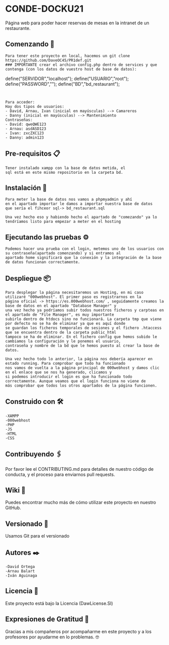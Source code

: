 # CONDE-DOCKU21
Página web para poder hacer reservas de mesas en la intranet de un restaurante.

## Comenzando 🚀
```
Para tener este proyecto en local, hacemos un git clone https://github.com/DaveOC45/PR1def.git
### IMPORTANTE crear el archivo config.php dentro de services y que contenga (con los datos de vuestro host de base de datos):

```
 define("SERVIDOR","localhost");
 define("USUARIO","root");
 define("PASSWORD","");
 define("BD","bd_restaurant");
```


Para acceder:
Hay dos tipos de usuarios:
- David, Arnau, Ivan (inicial en mayúsculas) --> Camareros
- Danny (inicial en mayúsculas) --> Mantenimiento
Contraseñas:
- David: qweQWE123
- Arnau: asdASD123
- Ivan: zxcZXC123
- Danny: admin123
```
## Pre-requisitos 📋
```
Tener instalado xampp con la base de datos metida, el 
sql está en este mismo repositorio en la carpeta bd.
```
## Instalación 🔧
```
Para meter la base de datos nos vamos a phpmyadmin y ahí 
en el apartado importar le damos a importar nuestra base de datos
que sería el fihceor sql-> bd_restaurant.sql

Una vez hecho eso y habiendo hecho el apartado de "comezando" ya lo tendríamos listo para empezar a meter en el hosting
```

## Ejecutando las pruebas ⚙️
```
Podemos hacer una prueba con el login, metemos uno de los usuarios con su contraseña(apartado comenzando) y si entramos al
apartado home significará que la conexión y la integración de la base de datos funcionan correctamente.
```
## Despliegue 📦
```
Para desplegar la página necesitaremos un Hosting, en mi caso utilizaré "000webhost". El primer paso es registrarnos en la
página oficial -> https://es.000webhost.com/ , seguidamente creamos la base de datos en el apartado "Database Manager" y 
una vez hecho ya podríamos subir todos nuestros ficheros y carpteas en el apartado de "File Manager", es muy importante 
subirlo dentro de htdocs sino no funcionará. La carpeta tmp que viene por defecto no se ha de eliminar ya que es aquí donde 
se guardan los ficheros temporales de sesiones y el fichero .htaccess que se encuentra dentro de la carpeta public_html 
tampoco se ha de eliminar. En el fichero config que hemos subido le cambiamos la configuración y le ponemos el usuario,
contraseña y nombre de la bd que le hemos puesto al crear la base de datos.

Una vez hecho todo lo anterior, la página nos debería aparecer en estado running. Para comprobar que todo ha funcionado 
nos vamos de vuelta a la página principal de 000webhost y damos clic en el enlace que se nos ha generado, clicamos y 
si podemos introducir el login es que ha funcionado todo correctamente. Aunque veamos que el login funciona no viene de 
más comprobar que todos los otros apartados de la página funcionen.
```
## Construido con 🛠️
```
-XAMPP
-000webhost
-PHP
-JS
-HTML
-CSS
```
## Contribuyendo 🖇️
Por favor lee el CONTRIBUTING.md para detalles de nuestro código de conducta, y el proceso para enviarnos pull requests.

## Wiki 📖
Puedes encontrar mucho más de cómo utilizar este proyecto en nuestro GitHub.

## Versionado 📌
Usamos Git para el versionado

## Autores ✒️
```
-David Ortega
-Arnau Balart
-Iván Aguinaga
```
## Licencia 📄
Este proyecto está bajo la Licencia (DawLicense.Sl) 

## Expresiones de Gratitud 🎁
Gracias a mis compañeros por acompañarme en este proyecto y a los profesores por ayudarme en lo problemas. 🤓
